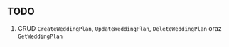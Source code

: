 ## TODO
1. CRUD `CreateWeddingPlan`, `UpdateWeddingPlan`, `DeleteWeddingPlan` oraz `GetWeddingPlan`
